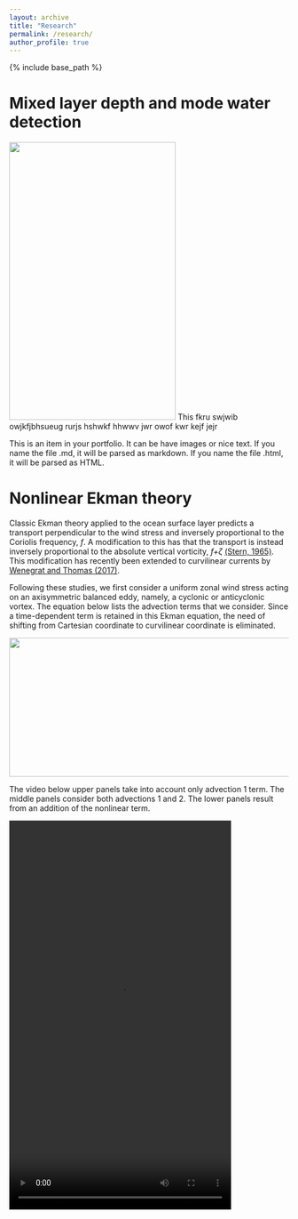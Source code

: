 ```yaml
---
layout: archive
title: "Research"
permalink: /research/
author_profile: true
---
```


{% include base_path %}

Mixed layer depth and mode water detection
======

<img src="http://yanxu-chen.github.io/images/example_profiles.png" width="300" height="500"> This fkru swjwib owjkfjbhsueug rurjs hshwkf hhwwv jwr owof kwr kejf jejr


This is an item in your portfolio. It can be have images or nice text. If you name the file .md, it will be parsed as markdown. If you name the file .html, it will be parsed as HTML. 



Nonlinear Ekman theory
======

Classic Ekman theory applied to the ocean surface layer predicts a transport perpendicular to the wind stress and inversely proportional to the Coriolis frequency, *f*. A modification to this has that the transport is instead inversely proportional to the absolute vertical vorticity, *f+ζ* [(Stern, 1965)](https://doi.org/10.1016/0011-7471(65)90007-0). This modification has recently been extended to curvilinear currents by [Wenegrat and Thomas (2017)](https://doi.org/10.1175/JPO-D-16-0239.1).

Following these studies, we first consider a uniform zonal wind stress acting on an axisymmetric balanced eddy, namely, a cyclonic or anticyclonic vortex. The equation below lists the advection terms that we consider. Since a time-dependent term is retained in this Ekman equation, the need of shifting from Cartesian coordinate to curvilinear coordinate is eliminated. 

<img src="http://yanxu-chen.github.io/images/equation.png" width="600" height="250">

The video below 
upper panels take into account only advection 1 term. The middle panels consider both advections 1 and 2. The lower panels result from an addition of the nonlinear term.

<body>
  <video controls width="400" height="700">
    <source src="https://github.com/yanxu-chen/yanxu-chen.github.io/raw/master/media/Ekman.mp4" type="video/mp4">
    <p>Your browser doesn't support HTML5 video. Here is a <a href="viper.mp4">link to the video</a> instead.</p> 
  </video>
</body>




  
